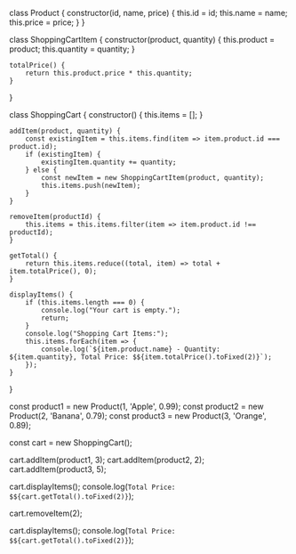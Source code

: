 class Product {
    constructor(id, name, price) {
        this.id = id;
        this.name = name;
        this.price = price;
    }
}

class ShoppingCartItem {
    constructor(product, quantity) {
        this.product = product;
        this.quantity = quantity;
    }

    totalPrice() {
        return this.product.price * this.quantity;
    }
}

class ShoppingCart {
    constructor() {
        this.items = [];
    }

    addItem(product, quantity) {
        const existingItem = this.items.find(item => item.product.id === product.id);
        if (existingItem) {
            existingItem.quantity += quantity;
        } else {
            const newItem = new ShoppingCartItem(product, quantity);
            this.items.push(newItem);
        }
    }

    removeItem(productId) {
        this.items = this.items.filter(item => item.product.id !== productId);
    }

    getTotal() {
        return this.items.reduce((total, item) => total + item.totalPrice(), 0);
    }

    displayItems() {
        if (this.items.length === 0) {
            console.log("Your cart is empty.");
            return;
        }
        console.log("Shopping Cart Items:");
        this.items.forEach(item => {
            console.log(`${item.product.name} - Quantity: ${item.quantity}, Total Price: $${item.totalPrice().toFixed(2)}`);
        });
    }
}

const product1 = new Product(1, 'Apple', 0.99);
const product2 = new Product(2, 'Banana', 0.79);
const product3 = new Product(3, 'Orange', 0.89);

const cart = new ShoppingCart();

cart.addItem(product1, 3);
cart.addItem(product2, 2);
cart.addItem(product3, 5);

cart.displayItems();
console.log(`Total Price: $${cart.getTotal().toFixed(2)}`);

cart.removeItem(2);

cart.displayItems();
console.log(`Total Price: $${cart.getTotal().toFixed(2)}`);
